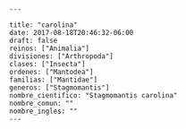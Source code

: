 
      ---

      title: "carolina"
      date: 2017-08-18T20:46:32-06:00
      draft: false
      reinos: ["Animalia"]
      divisiones: ["Arthropoda"]
      clases: ["Insecta"]
      ordenes: ["Mantodea"]
      familias: ["Mantidae"]
      generos: ["Stagmomantis"]
      nombre_cientifico: "Stagmomantis carolina"
      nombre_comun: ""
      nombre_ingles: ""
      ---

      